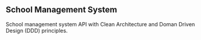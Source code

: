 ## School Management System

School management system API with Clean Architecture and Doman Driven Design (DDD) principles.
